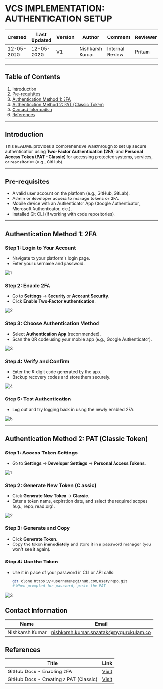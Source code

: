 # VCS IMPLEMENTATION: AUTHENTICATION SETUP

| Created     | Last Updated | Version | Author          | Comment         | Reviewer |
|-------------|--------------|---------|-----------------|-----------------|----------|
| 12-05-2025  |  12-05-2025  | V1      | Nishkarsh Kumar | Internal Review | Pritam   |

---


## Table of Contents

1. [Introduction](#introduction)  
2. [Pre-requisites](#pre-requisites)  
3. [Authentication Method 1: 2FA](#authentication-method-1-2fa)  
4. [Authentication Method 2: PAT (Classic Token)](#authentication-method-2-pat-classic-token)    
5. [Contact Information](#contact-information)  
6. [References](#references)  

---

## Introduction

This README provides a comprehensive walkthrough to set up secure authentication using **Two-Factor Authentication (2FA)** and **Personal Access Token (PAT - Classic)** for accessing protected systems, services, or repositories (e.g., GitHub).

---

## Pre-requisites

- A valid user account on the platform (e.g., GitHub, GitLab).
- Admin or developer access to manage tokens or 2FA.
- Mobile device with an Authenticator App (Google Authenticator, Microsoft Authenticator, etc.).
- Installed Git CLI (if working with code repositories).

---

## Authentication Method 1: 2FA

### Step 1: Login to Your Account
- Navigate to your platform's login page.
- Enter your username and password.

![1](https://github.com/Nishkarsh9/images/blob/main/Screenshot%202025-05-12%20124306.png)

### Step 2: Enable 2FA
- Go to **Settings** → **Security** or **Account Security**.
- Click **Enable Two-Factor Authentication**.

![2](https://github.com/Nishkarsh9/images/blob/main/Screenshot%202025-05-12%20124502.png)

### Step 3: Choose Authentication Method
- Select **Authentication App** (recommended).
- Scan the QR code using your mobile app (e.g., Google Authenticator).

![3](https://github.com/Nishkarsh9/images/blob/main/Screenshot%202025-05-12%20124942.png)

### Step 4: Verify and Confirm
- Enter the 6-digit code generated by the app.
- Backup recovery codes and store them securely.

![4](https://github.com/Nishkarsh9/images/blob/main/Screenshot%202025-05-12%20125149.png)

### Step 5: Test Authentication
- Log out and try logging back in using the newly enabled 2FA.

![5](https://github.com/Nishkarsh9/images/blob/main/Screenshot%202025-05-12%20124942.png)

---

## Authentication Method 2: PAT (Classic Token)

### Step 1: Access Token Settings
- Go to **Settings** → **Developer Settings** → **Personal Access Tokens**.

![1](https://github.com/Nishkarsh9/images/blob/main/Screenshot%202025-05-12%20125542.png)

### Step 2: Generate New Token (Classic)
- Click **Generate New Token** → **Classic**.
- Enter a token name, expiration date, and select the required scopes (e.g., repo, read:org).

![2](https://github.com/Nishkarsh9/images/blob/main/Screenshot%202025-05-12%20120325.png)

### Step 3: Generate and Copy
- Click **Generate Token**.
- Copy the token **immediately** and store it in a password manager (you won't see it again).

### Step 4: Use the Token
- Use it in place of your password in CLI or API calls:
  ```bash
  git clone https://<username>@github.com/user/repo.git
  # When prompted for password, paste the PAT

![3](https://github.com/Nishkarsh9/images/blob/main/Screenshot%202025-05-12%20120538.png)

## Contact Information

| **Name**    | **Email**                |
|-------------|--------------------------|
| Nishkarsh Kumar     | nishkarsh.kumar.snaatak@mygurukulam.co  |

## References  

| Title                          | Link                                                                 |  
|--------------------------------|----------------------------------------------------------------------|  
| GitHub Docs - Enabling 2FA       | [Visit](https://docs.github.com/en/authentication/securing-your-account-with-two-factor-authentication-2fa) |  
| GitHub Docs - Creating a PAT (Classic)                  | [Visit](https://docs.github.com/en/authentication/keeping-your-account-and-data-secure/managing-your-personal-access-tokens) |  
